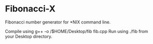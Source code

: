 # Fibonacci-X
Fibonacci number generator for *NIX command line. 

Compile using g++ -o /$HOME/Desktop/fib fib.cpp
Run using ./fib from your Desktop directory.
